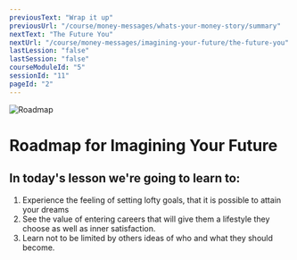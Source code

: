 ```yaml
---
previousText: "Wrap it up"
previousUrl: "/course/money-messages/whats-your-money-story/summary"
nextText: "The Future You"
nextUrl: "/course/money-messages/imagining-your-future/the-future-you"
lastLession: "false"
lastSession: "false"
courseModuleId: "5"
sessionId: "11"
pageId: "2"
---
```



![Roadmap](/assets/img/roadmap.png)
# Roadmap for Imagining Your Future
## In today's lesson we're going to learn to:
1. Experience the feeling of setting lofty goals, that it is possible to attain your dreams
2. See the value of entering careers that will give them a lifestyle they choose as well as inner satisfaction.
3. Learn not to be limited by others ideas of who and what they should become.
